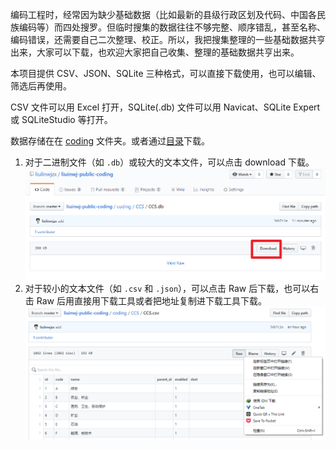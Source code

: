 编码工程时，经常因为缺少基础数据（比如最新的县级行政区划及代码、中国各民族编码等）而四处搜罗。但临时搜集的数据往往不够完整、顺序错乱，甚至名称、编码错误，还需要自己二次整理、校正。所以，我把搜集整理的一些基础数据共亨出来，大家可以下载，也欢迎大家把自己收集、整理的基础数据共亨出来。

本项目提供 CSV、JSON、SQLite 三种格式，可以直接下载使用，也可以编辑、筛选后再使用。

CSV 文件可以用 Excel 打开，SQLite(.db) 文件可以用 Navicat、SQLite Expert 或 SQLiteStudio 等打开。

数据存储在在 [coding](coding) 文件夹。或者通过[目录](toc.md)下载。

1. 对于二进制文件（如 `.db`）或较大的文本文件，可以点击 download 下载。
![](img/download_1.png)
2. 对于较小的文本文件（如 `.csv` 和 `.json`），可以点击 Raw 后下载，也可以右击 Raw 后用直接用下载工具或者把地址复制进下载工具下载。
![](img/download_2.png)